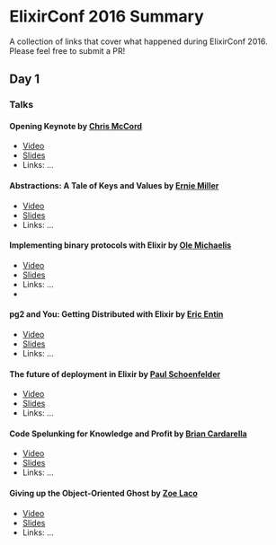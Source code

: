 # ElixirConf 2016 Summary

A collection of links that cover what happened during ElixirConf 2016. Please feel free to submit a PR!

## Day 1

### Talks

#### Opening Keynote by [Chris McCord](https://twitter.com/chris_mccord)

- [Video](#)
- [Slides](#)
- Links: ...

#### Abstractions: A Tale of Keys and Values by [Ernie Miller](https://github.com/erniemiller)

- [Video](#)
- [Slides](#)
- Links: ...

#### Implementing binary protocols with Elixir by [Ole Michaelis](https://twitter.com/CodeStars)

- [Video](#)
- [Slides](#)
- Links: ...
- 

#### pg2 and You: Getting Distributed with Elixir by [Eric Entin](https://twitter.com/antipax)

- [Video](#)
- [Slides](#)
- Links: ...

#### The future of deployment in Elixir by [Paul Schoenfelder](https://twitter.com/gotbones)

- [Video](#)
- [Slides](#)
- Links: ...

#### Code Spelunking for Knowledge and Profit by [Brian Cardarella](https://twitter.com/bcardarella)

- [Video](#)
- [Slides](#)
- Links: ...

#### Giving up the Object-Oriented Ghost by [Zoe Laco](https://twitter.com/morganlaco)

- [Video](#)
- [Slides](#)
- Links: ...


